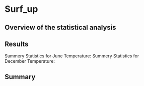 # Surf_up

## Overview of the statistical analysis

## Results
Summery Statistics for June Temperature:    Summery Statistics for December Temperature:


## Summary
